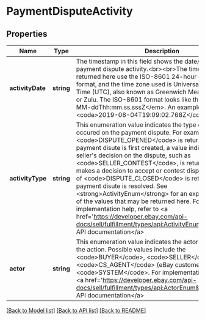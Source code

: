 # PaymentDisputeActivity

## Properties
Name | Type | Description | Notes
------------ | ------------- | ------------- | -------------
**activityDate** | **string** | The timestamp in this field shows the date/time of the payment dispute activity.&lt;br&gt;&lt;br&gt;The timestamps returned here use the ISO-8601 24-hour date and time format, and the time zone used is Universal Coordinated Time (UTC), also known as Greenwich Mean Time (GMT), or Zulu. The ISO-8601 format looks like this: &lt;em&gt;yyyy-MM-ddThh:mm.ss.sssZ&lt;/em&gt;. An example would be &lt;code&gt;2019-08-04T19:09:02.768Z&lt;/code&gt;. | [optional] 
**activityType** | **string** | This enumeration value indicates the type of activity that occured on the payment dispute. For example, a value of &lt;code&gt;DISPUTE_OPENED&lt;/code&gt; is returned when a payment disute is first created,  a value indicating the seller&#x27;s decision on the dispute, such as &lt;code&gt;SELLER_CONTEST&lt;/code&gt;, is returned when seller makes a decision to accept or contest dispute, and a value of &lt;code&gt;DISPUTE_CLOSED&lt;/code&gt; is returned when a payment disute is resolved. See &lt;strong&gt;ActivityEnum&lt;/strong&gt; for an explanation of each of the values that may be returned here. For implementation help, refer to &lt;a href&#x3D;&#x27;https://developer.ebay.com/api-docs/sell/fulfillment/types/api:ActivityEnum&#x27;&gt;eBay API documentation&lt;/a&gt; | [optional] 
**actor** | **string** | This enumeration value indicates the actor that performed the action. Possible values include the &lt;code&gt;BUYER&lt;/code&gt;, &lt;code&gt;SELLER&lt;/code&gt;, &lt;code&gt;CS_AGENT&lt;/code&gt; (eBay customer service), or &lt;code&gt;SYSTEM&lt;/code&gt;. For implementation help, refer to &lt;a href&#x3D;&#x27;https://developer.ebay.com/api-docs/sell/fulfillment/types/api:ActorEnum&#x27;&gt;eBay API documentation&lt;/a&gt; | [optional] 

[[Back to Model list]](../../README.md#documentation-for-models) [[Back to API list]](../../README.md#documentation-for-api-endpoints) [[Back to README]](../../README.md)

